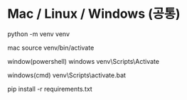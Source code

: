 # Mac / Linux / Windows (공통)

python -m venv venv

mac
source venv/bin/activate

window(powershell)
windows
venv\Scripts\Activate

windows(cmd)
venv\Scripts\activate.bat

pip install -r requirements.txt

